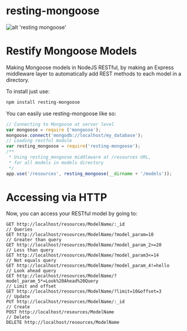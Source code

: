 resting-mongoose
=========
![alt 'resting mongoose'](http://upload.wikimedia.org/wikipedia/commons/f/f2/Banded_mongoose_arp.jpg)
# Restify Mongoose Models

Making Mongoose models in NodeJS RESTful, by making an Express middleware layer to automatically add REST methods to each model in a directory.


To install just use:

```sh
npm install resting-mongoose
```

You can easily use resting-mongoose like so:

```Javascript
// Connecting to Mongoose at server level
var mongoose = require ('mongoose');
mongoose.connect('mongodb://localhost/my_database');
// Loading restful module
var resting_mongoose = require('resting-mongoose');
/** 
 * Using resting_mongoose middleware at /resources URL,
 * for all models in models directory
 */
app.use('/resources', resting_mongoose(__dirname + '/models'));
```
# Accessing via HTTP

Now, you can access your RESTful model by going to:
```
GET http://localhost/resources/ModelName/:_id
// Queries
GET http://localhost/resources/ModelName/?model_param=10
// Greater than query
GET http://localhost/resources/ModelName/?model_param_2>=20
// Less than query
GET http://localhost/resources/ModelName/?model_param3<=14
// Not equals query
GET http://localhost/resources/ModelName/?model_param_4!=hello
// Look ahead query
GET http://localhost/resources/ModelName/?model_param_5*=Look%20Ahead%20Query
// Limit and offset
GET http://localhost/resources/ModelName/?limit=10&offset=3
// Update
PUT http://localhost/resources/ModelName/:_id
// Create
POST http://localhost/resources/ModelName
// Delete
DELETE http://localhost/resources/ModelName
```
